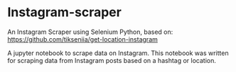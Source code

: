# Instagram-scraper
An Instagram Scraper using Selenium Python, based on: https://github.com/tikseniia/get-location-instagram 

A jupyter notebook to scrape data on Instagram. 
This notebook was written for scraping data from Instagram posts based on a hashtag or location.
